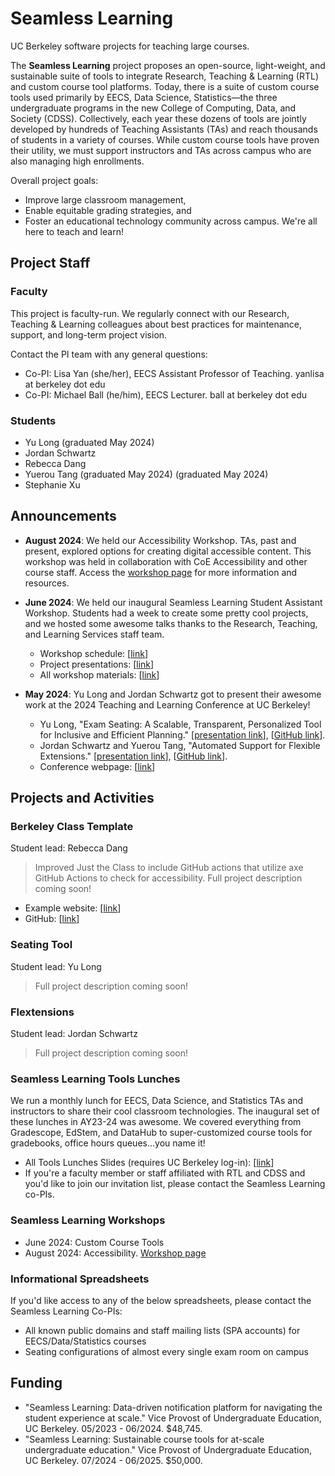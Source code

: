 # Seamless Learning

UC Berkeley software projects for teaching large courses. 

The **Seamless Learning** project proposes an open-source, light-weight, and sustainable suite of tools to integrate Research, Teaching & Learning (RTL) and custom course tool platforms. Today, there is a suite of custom course tools used primarily by EECS, Data Science, Statistics—the three undergraduate programs in the new College of Computing, Data, and Society (CDSS). Collectively, each year these dozens of tools are jointly developed by hundreds of Teaching Assistants (TAs) and reach thousands of students in a variety of courses. While custom course tools have proven their utility, we must support instructors and TAs across campus who are also managing high enrollments.

Overall project goals:
* Improve large classroom management,
* Enable equitable grading strategies, and
* Foster an educational technology community across campus. We're all here to teach and learn!

## Project Staff

### Faculty

This project is faculty-run. We regularly connect with our Research, Teaching & Learning colleagues about best practices for maintenance, support, and long-term project vision.

Contact the PI team with any general questions:
* Co-PI: Lisa Yan (she/her), EECS Assistant Professor of Teaching. yanlisa at berkeley dot edu
* Co-PI: Michael Ball (he/him), EECS Lecturer. ball at berkeley dot edu

### Students
* Yu Long (graduated May 2024)
* Jordan Schwartz
* Rebecca Dang
* Yuerou Tang (graduated May 2024) (graduated May 2024)
* Stephanie Xu

## Announcements

* **August 2024**: We held our Accessibility Workshop. TAs, past and present, explored options for creating digital accessible content. This workshop was held in collaboration with CoE Accessibility and other course staff. Access the [workshop page]({{site.base_url}}accessibility) for more information and resources.

* **June 2024**: We held our inaugural Seamless Learning Student Assistant Workshop. Students had a week to create some pretty cool projects, and we hosted some awesome talks thanks to the Research, Teaching, and Learning Services staff team.
  * Workshop schedule: [[link](https://docs.google.com/document/d/1Xt-oWXizTSk3Vj44XA5ZchvmrkEk0oU49_AUOwJEigs/edit?usp=sharing)]
  * Project presentations: [[link](https://docs.google.com/presentation/d/1YnjKDKzW7QvbXxW5Et1gv-kJnxRacAZr9KIfeEQnPeQ/edit?usp=drive_link)]
  * All workshop materials: [[link](https://drive.google.com/drive/folders/15TvJLPF0zO7l0BXa-fgtsklmikjrNOBJ?usp=drive_link)]
* **May 2024**: Yu Long and Jordan Schwartz got to present their awesome work at the 2024 Teaching and Learning Conference at UC Berkeley!
  * Yu Long, "Exam Seating: A Scalable, Transparent, Personalized Tool for Inclusive and Efficient Planning." [[presentation link](https://docs.google.com/presentation/d/1DMcr_h03K3gDNZg8xlpoyTirbKfsCFBnyxQ37vO4a8E/edit?usp=sharing)], [[GitHub link](https://github.com/berkeley-cdss/seating/wiki)].
  * Jordan Schwartz and Yuerou Tang, "Automated Support for Flexible Extensions." [[presentation link](https://docs.google.com/presentation/d/1Fwtr7vfWDEM8JkAQdmATEO67BV2yVOLEjxlWvohEi8c/edit?usp=sharing)], [[GitHub link](https://github.com/berkeley-cdss/extensions)].
  * Conference webpage: [[link](https://teaching.berkeley.edu/programs/2024-teaching-and-learning-conference)]

## Projects and Activities

### Berkeley Class Template

Student lead: Rebecca Dang

> Improved Just the Class to include GitHub actions that utilize axe GitHub Actions to check for accessibility. Full project description coming soon!

* Example website: [[link]([https://berkeley-cdss.github.io/berkeley-class-site/)]
* GitHub: [[link](https://github.com/berkeley-cdss/berkeley-class-site)]

### Seating Tool

Student lead: Yu Long

> Full project description coming soon!

### Flextensions

Student lead: Jordan Schwartz

> Full project description coming soon!

### Seamless Learning Tools Lunches

We run a monthly lunch for EECS, Data Science, and Statistics TAs and instructors to share their cool classroom technologies. The inaugural set of these lunches in AY23-24 was awesome. We covered everything from Gradescope, EdStem, and DataHub to super-customized course tools for gradebooks, office hours queues...you name it!
* All Tools Lunches Slides (requires UC Berkeley log-in): [[link](https://drive.google.com/drive/folders/1IEKKlv2f8ibPgFQPbAPjOkKzw5cgUzdz?usp=drive_link)]
* If you're a faculty member or staff affiliated with RTL and CDSS and you'd like to join our invitation list, please contact the Seamless Learning co-PIs.

### Seamless Learning Workshops

* June 2024: Custom Course Tools
* August 2024: Accessibility. [Workshop page]({{site.base_url}}accessibility)

### Informational Spreadsheets

If you'd like access to any of the below spreadsheets, please contact the Seamless Learning Co-PIs:
* All known public domains and staff mailing lists (SPA accounts) for EECS/Data/Statistics courses
* Seating configurations of almost every single exam room on campus

## Funding
* "Seamless Learning: Data-driven notification platform for navigating the student experience at scale." Vice Provost of Undergraduate Education, UC Berkeley. 05/2023 - 06/2024. $48,745.
* "Seamless Learning: Sustainable course tools for at-scale undergraduate education." Vice Provost of Undergraduate Education, UC Berkeley. 07/2024 - 06/2025. $50,000.
